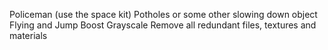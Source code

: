 Policeman (use the space kit)
Potholes or some other slowing down object
Flying and Jump Boost
Grayscale
Remove all redundant files, textures and materials
